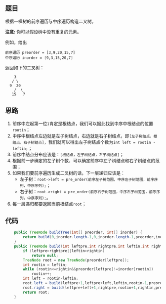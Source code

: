 ## 题目

根据一棵树的前序遍历与中序遍历构造二叉树。

**注意:**
你可以假设树中没有重复的元素。

例如，给出

```
前序遍历 preorder = [3,9,20,15,7]
中序遍历 inorder = [9,3,15,20,7]
```

返回如下的二叉树：

```
    3
   / \
  9  20
    /  \
   15   7
```

## 思路

1. 前序中左起第一位`1`肯定是根结点，我们可以据此找到中序中根结点的位置`rootin`；
2. 中序中根结点左边就是左子树结点，右边就是右子树结点，即`[左子树结点，根结点，右子树结点]`，我们就可以得出左子树结点个数为`int left = rootin - leftin;`；
3. 前序中结点分布应该是：`[根结点，左子树结点，右子树结点]`；
4. 根据前一步确定的左子树个数，可以确定前序中左子树结点和右子树结点的范围；
5. 如果我们要前序遍历生成二叉树的话，下一层递归应该是：
   - 左子树：`root->left = pre_order(前序左子树范围，中序左子树范围，前序序列，中序序列);`；
   - 右子树：`root->right = pre_order(前序右子树范围，中序右子树范围，前序序列，中序序列);`。
6. 每一层递归都要返回当前根结点`root`；



## 代码

```java
	public TreeNode buildTree(int[] preorder, int[] inorder) {
        return build(0,inorder.length-1,0,inorder.length-1,preorder,inorder);
    }
    public TreeNode build(int leftpre,int rightpre,int leftin,int rightin,int[] preorder, int[] inorder){
        if (leftpre>rightpre||leftin>rightin)
            return null;
        TreeNode root = new TreeNode(preorder[leftpre]);
        int rootin = leftin;
        while (rootin<=rightin&&preorder[leftpre]!=inorder[rootin])
            rootin++;
        int left = rootin-leftin;
        root.left = build(leftpre+1,leftpre+left,leftin,rootin-1,preorder,inorder);
        root.right = build(leftpre+left+1,rightpre,rootin+1,rightin,preorder,inorder);
        return root;
    }
```

